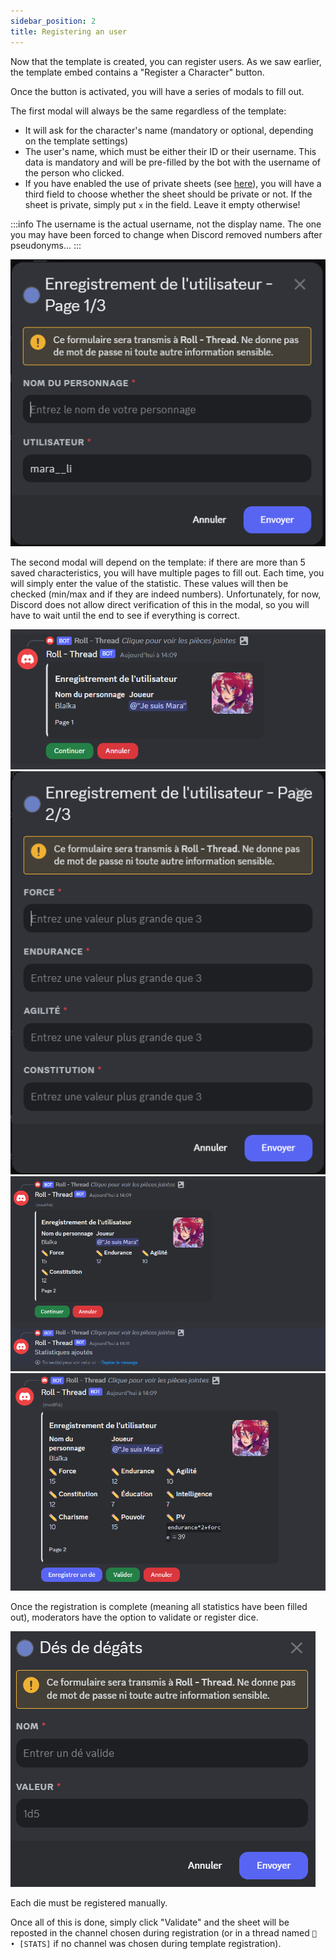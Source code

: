 ```yaml
---
sidebar_position: 2
title: Registering an user
---
```

Now that the template is created, you can register users. As we saw earlier, the template embed contains a "Register a Character" button.

Once the button is activated, you will have a series of modals to fill out.

The first modal will always be the same regardless of the template:
- It will ask for the character's name (mandatory or optional, depending on the template settings)
- The user's name, which must be either their ID or their username. This data is mandatory and will be pre-filled by the bot with the username of the person who clicked.
- If you have enabled the use of private sheets (see [here](/model/register/index.md#next-step)), you will have a third field to choose whether the sheet should be private or not. If the sheet is private, simply put `x` in the field. Leave it empty otherwise!

:::info
The username is the actual username, not the display name. The one you may have been forced to change when Discord removed numbers after pseudonyms...
:::

![Page_1](/assets/register/register_user_P1.png)

The second modal will depend on the template: if there are more than 5 saved characteristics, you will have multiple pages to fill out. Each time, you will simply enter the value of the statistic. These values will then be checked (min/max and if they are indeed numbers). Unfortunately, for now, Discord does not allow direct verification of this in the modal, so you will have to wait until the end to see if everything is correct.

![Page_2](/assets/register/register_user_P2_Embed.png)
![Page_2_modal](/assets/register/register_user_P2_Modal.png)
![Page_3_Embed](/assets/register/register_user_P3_Embed.png)
![Fin](/assets/register/register_user_Fin_embed.png)

Once the registration is complete (meaning all statistics have been filled out), moderators have the option to validate or register dice.

![modal_dice](/assets/register/register_dice_modal.png)

Each die must be registered manually.

Once all of this is done, simply click "Validate" and the sheet will be reposted in the channel chosen during registration (or in a thread named `📝 • [STATS]` if no channel was chosen during template registration).